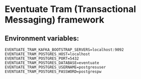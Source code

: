 # Eventuate Tram (Transactional Messaging) framework

## Environment variables:
    
    EVENTUATE_TRAM_KAFKA_BOOTSTRAP_SERVERS=localhost:9092
    EVENTUATE_TRAM_POSTGRES_HOST=localhost
    EVENTUATE_TRAM_POSTGRES_PORT=5432
    EVENTUATE_TRAM_POSTGRES_DATABASE=eventuate
    EVENTUATE_TRAM_POSTGRES_USERNAME=postgresuser
    EVENTUATE_TRAM_POSTGRES_PASSWORD=postgrespw
